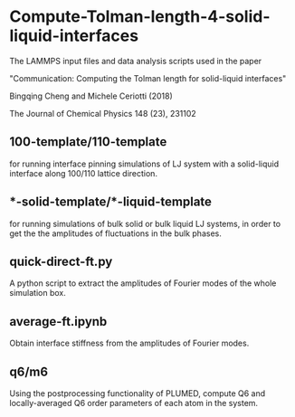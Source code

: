 # Compute-Tolman-length-4-solid-liquid-interfaces
The LAMMPS input files and data analysis scripts used in the paper 

"Communication: Computing the Tolman length for solid-liquid interfaces"

Bingqing Cheng and Michele Ceriotti (2018)

The Journal of Chemical Physics 148 (23), 231102

## 100-template/110-template
for running interface pinning simulations of LJ system with a solid-liquid interface along 100/110 lattice direction.

## \*-solid-template/\*-liquid-template
for running simulations of bulk solid or bulk liquid LJ systems, in order to get the the amplitudes of fluctuations in the bulk phases.

## quick-direct-ft.py
A python script to extract the amplitudes of Fourier modes of the whole simulation box.

## average-ft.ipynb
Obtain interface stiffness from the amplitudes of Fourier modes.

## q6/m6
Using the postprocessing functionality of PLUMED, compute Q6 and locally-averaged Q6 order parameters of each atom in the system. 

